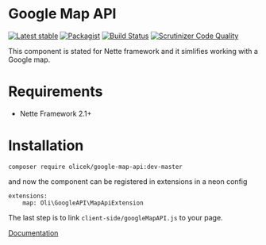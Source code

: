 # Google Map API

[![Latest stable](https://img.shields.io/packagist/v/olicek/google-map-api.svg)](https://packagist.org/packages/olicek/google-map-api) [![Packagist](https://img.shields.io/packagist/dt/olicek/google-map-api.svg)](https://packagist.org/packages/olicek/google-map-api/stats) [![Build Status](https://travis-ci.org/Olicek/GoogleMapAPI.svg?branch=master)](https://travis-ci.org/Olicek/GoogleMapAPI) [![Scrutinizer Code Quality](https://scrutinizer-ci.com/g/Olicek/GoogleMapAPI/badges/quality-score.png?b=master)](https://scrutinizer-ci.com/g/Olicek/GoogleMapAPI/?branch=master)


This component is stated for Nette framework and it simlifies working with a Google map.

Requirements
============
* Nette Framework 2.1+

Installation
============

	composer require olicek/google-map-api:dev-master

and now the component can be registered in extensions in a neon config

```
extensions:
    map: Oli\GoogleAPI\MapApiExtension
```
    	
The last step is to link `client-side/googleMapAPI.js` to your page.

[Documentation](https://github.com/Olicek/GoogleMapAPI/blob/master/docs/en)
